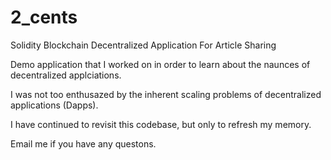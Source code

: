 # 2_cents
Solidity Blockchain Decentralized Application For Article Sharing

Demo application that I worked on in order to learn about the naunces of decentralized applciations. 

I was not too enthusazed by the inherent scaling problems of decentralized applications (Dapps). 

I have continued to revisit this codebase, but only to refresh my memory. 

Email me if you have any questons. 
